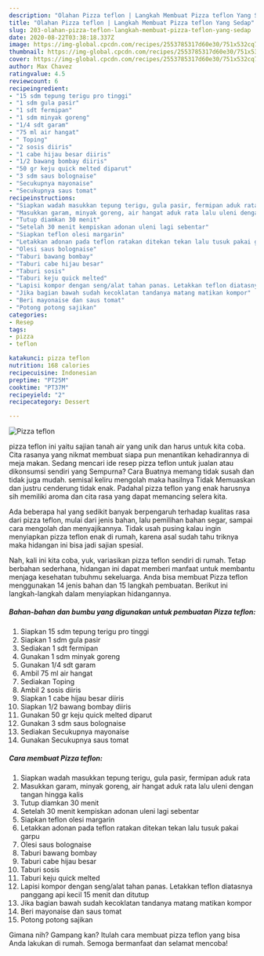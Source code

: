 ```yaml
---
description: "Olahan Pizza teflon | Langkah Membuat Pizza teflon Yang Sedap"
title: "Olahan Pizza teflon | Langkah Membuat Pizza teflon Yang Sedap"
slug: 203-olahan-pizza-teflon-langkah-membuat-pizza-teflon-yang-sedap
date: 2020-08-22T03:38:18.337Z
image: https://img-global.cpcdn.com/recipes/2553785317d60e30/751x532cq70/pizza-teflon-foto-resep-utama.jpg
thumbnail: https://img-global.cpcdn.com/recipes/2553785317d60e30/751x532cq70/pizza-teflon-foto-resep-utama.jpg
cover: https://img-global.cpcdn.com/recipes/2553785317d60e30/751x532cq70/pizza-teflon-foto-resep-utama.jpg
author: Max Chavez
ratingvalue: 4.5
reviewcount: 6
recipeingredient:
- "15 sdm tepung terigu pro tinggi"
- "1 sdm gula pasir"
- "1 sdt fermipan"
- "1 sdm minyak goreng"
- "1/4 sdt garam"
- "75 ml air hangat"
- " Toping"
- "2 sosis diiris"
- "1 cabe hijau besar diiris"
- "1/2 bawang bombay diiris"
- "50 gr keju quick melted diparut"
- "3 sdm saus bolognaise"
- "Secukupnya mayonaise"
- "Secukupnya saus tomat"
recipeinstructions:
- "Siapkan wadah masukkan tepung terigu, gula pasir, fermipan aduk rata"
- "Masukkan garam, minyak goreng, air hangat aduk rata lalu uleni dengan tangan hingga kalis"
- "Tutup diamkan 30 menit"
- "Setelah 30 menit kempiskan adonan uleni lagi sebentar"
- "Siapkan teflon olesi margarin"
- "Letakkan adonan pada teflon ratakan ditekan tekan lalu tusuk pakai garpu"
- "Olesi saus bolognaise"
- "Taburi bawang bombay"
- "Taburi cabe hijau besar"
- "Taburi sosis"
- "Taburi keju quick melted"
- "Lapisi kompor dengan seng/alat tahan panas. Letakkan teflon diatasnya panggang api kecil 15 menit dan ditutup"
- "Jika bagian bawah sudah kecoklatan tandanya matang matikan kompor"
- "Beri mayonaise dan saus tomat"
- "Potong potong sajikan"
categories:
- Resep
tags:
- pizza
- teflon

katakunci: pizza teflon 
nutrition: 168 calories
recipecuisine: Indonesian
preptime: "PT25M"
cooktime: "PT37M"
recipeyield: "2"
recipecategory: Dessert

---
```



![Pizza teflon](https://img-global.cpcdn.com/recipes/2553785317d60e30/751x532cq70/pizza-teflon-foto-resep-utama.jpg)


pizza teflon ini yaitu sajian tanah air yang unik dan harus untuk kita coba. Cita rasanya yang nikmat membuat siapa pun menantikan kehadirannya di meja makan.
Sedang mencari ide resep pizza teflon untuk jualan atau dikonsumsi sendiri yang Sempurna? Cara Buatnya memang tidak susah dan tidak juga mudah. semisal keliru mengolah maka hasilnya Tidak Memuaskan dan justru cenderung tidak enak. Padahal pizza teflon yang enak harusnya sih memiliki aroma dan cita rasa yang dapat memancing selera kita.

Ada beberapa hal yang sedikit banyak berpengaruh terhadap kualitas rasa dari pizza teflon, mulai dari jenis bahan, lalu pemilihan bahan segar, sampai cara mengolah dan menyajikannya. Tidak usah pusing kalau ingin menyiapkan pizza teflon enak di rumah, karena asal sudah tahu triknya maka hidangan ini bisa jadi sajian spesial.




Nah, kali ini kita coba, yuk, variasikan pizza teflon sendiri di rumah. Tetap berbahan sederhana, hidangan ini dapat memberi manfaat untuk membantu menjaga kesehatan tubuhmu sekeluarga. Anda bisa membuat Pizza teflon menggunakan 14 jenis bahan dan 15 langkah pembuatan. Berikut ini langkah-langkah dalam menyiapkan hidangannya.

<!--inarticleads1-->

##### Bahan-bahan dan bumbu yang digunakan untuk pembuatan Pizza teflon:

1. Siapkan 15 sdm tepung terigu pro tinggi
1. Siapkan 1 sdm gula pasir
1. Sediakan 1 sdt fermipan
1. Gunakan 1 sdm minyak goreng
1. Gunakan 1/4 sdt garam
1. Ambil 75 ml air hangat
1. Sediakan  Toping
1. Ambil 2 sosis diiris
1. Siapkan 1 cabe hijau besar diiris
1. Siapkan 1/2 bawang bombay diiris
1. Gunakan 50 gr keju quick melted diparut
1. Gunakan 3 sdm saus bolognaise
1. Sediakan Secukupnya mayonaise
1. Gunakan Secukupnya saus tomat




<!--inarticleads2-->

##### Cara membuat Pizza teflon:

1. Siapkan wadah masukkan tepung terigu, gula pasir, fermipan aduk rata
1. Masukkan garam, minyak goreng, air hangat aduk rata lalu uleni dengan tangan hingga kalis
1. Tutup diamkan 30 menit
1. Setelah 30 menit kempiskan adonan uleni lagi sebentar
1. Siapkan teflon olesi margarin
1. Letakkan adonan pada teflon ratakan ditekan tekan lalu tusuk pakai garpu
1. Olesi saus bolognaise
1. Taburi bawang bombay
1. Taburi cabe hijau besar
1. Taburi sosis
1. Taburi keju quick melted
1. Lapisi kompor dengan seng/alat tahan panas. Letakkan teflon diatasnya panggang api kecil 15 menit dan ditutup
1. Jika bagian bawah sudah kecoklatan tandanya matang matikan kompor
1. Beri mayonaise dan saus tomat
1. Potong potong sajikan




Gimana nih? Gampang kan? Itulah cara membuat pizza teflon yang bisa Anda lakukan di rumah. Semoga bermanfaat dan selamat mencoba!

